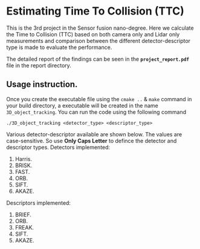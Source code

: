 # Estimating Time To Collision (TTC)
This is the 3rd project in the Sensor fusion nano-degree. Here we calculate the Time to Collision (TTC) based on both camera only and Lidar only measurements and comparison between the different detector-descriptor type is made to evaluate the performance.

The detailed  report of the findings can be seen in the **`project_report.pdf`** file in the report directory.

## Usage instruction.

Once you create the executable file using the `cmake ..` & `make` command in your build directory, a executable will be created in the name `3D_object_tracking`. You can run the code using the following command

`./3D_object_tracking <detector_type> <descriptor_type>`

Various detector-descriptor available are shown below. The values are case-sensitive. So use **Only Caps Letter** to defince the detector and descriptor types.
Detectors implemented:
1. Harris.
2. BRISK.
3. FAST.
4. ORB.
5. SIFT.
6. AKAZE.

Descriptors implemented:
1. BRIEF.
2. ORB.
3. FREAK.
4. SIFT.
5. AKAZE.
